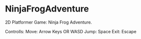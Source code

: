 # NinjaFrogAdventure
2D Platformer Game: Ninja Frog Adventure.

Controlls:
  Move: Arrow Keys OR WASD
  Jump: Space
  Exit: Escape

